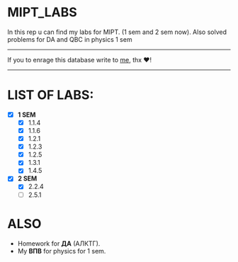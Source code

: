 # MIPT_LABS
In this rep u can find my labs for MIPT. (1 sem and 2 sem now). Also solved problems for DA and QBC in physics 1 sem
_______
If you to enrage this database write to [me](https://vk.com/danik.princessa), thx ❤️!
________
# LIST OF LABS:
 - [X] __1 SEM__
     - [X] 1.1.4
     - [X] 1.1.6
     - [X] 1.2.1
     - [X] 1.2.3
     - [X] 1.2.5
     - [X] 1.3.1
     - [X] 1.4.5
- [X] __2 SEM__
  - [X] 2.2.4
  - [ ] 2.5.1
# ALSO
* Homework for __ДА__ (АЛКТГ).
* My __ВПВ__ for physics for 1 sem.

